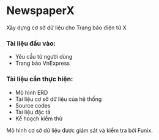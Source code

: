 # NewspaperX
Xây dựng cơ sở dữ liệu cho Trang báo điện tử X
### Tài liệu đầu vào:
- Yêu cầu từ người dùng
- Trang báo VnExpress
### Tài liệu cần thực hiện:
- Mô hình ERD 
- Tài liệu cơ sỡ dữ liệu của hệ thống
- Source codes
- Tài liệu đặc tả
- Kế hoạch kiểm thử

Mô hình cơ sở dữ liệu được giám sát và kiểm tra bởi Funix.
